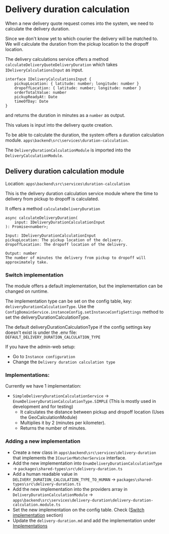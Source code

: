 # Delivery duration calculation

When a new delivery quote request comes into the system, we need to calculate the delivery duration.

Since we don't know yet to which courier the delivery will be matched to. We will calculate the duration from the pickup location to the dropoff location.

The delivery calculations service offers a method `calculateDeliveryQuoteDeliveryDuration` which takes `IDeliveryCalculationsInput` as input.

```TS
interface IDeliveryCalculationsInput {
	pickupLocation: { latitude: number; longitude: number }
	dropoffLocation: { latitude: number; longitude: number }
	orderTotalValue: number
	pickupReadyAt: Date
	timeOfDay: Date
}
```

and returns the duration in minutes as a `number` as output.

This values is input into the delivery quote creation.

To be able to calculate the duration, the system offers a duration calculation module. `apps\backend\src\services\duration-calculation`.

The `DeliveryDurationCalculationModule` is imported into the `DeliveryCalculationModule`.

## Delivery duration calculation module

Location: `apps\backend\src\services\duration-calculation`

This is the delivery duration calculation service module where the time to delivery from pickup to dropoff is calculated.

It offers a method `calculateDeliveryDuration`

```TS
async calculateDeliveryDuration(
	input: IDeliveryDurationCalculationInput
): Promise<number>;
```

```
Input: IDeliveryDurationCalculationInput
pickupLocation: The pickup location of the delivery.
dropoffLocation: The dropoff location of the delivery.

Output: number
The number of minutes the delivery from pickup to dropoff will approximately take.
```

### Switch implementation

The module offers a default implementation, but the implementation can be changed on runtime.

The implementation type can be set on the config table, key: `deliveryDurationCalculationType`.
Use the `ConfigDomainService.instanceConfig.setInstanceConfigSettings` method to set the deliveryDurationCalculationType.

The default deliveryDurationCalculationType if the config settings key doesn't exist is under the .env file: `DEFAULT_DELIVERY_DURATION_CALCULATION_TYPE`

If you have the admin-web setup:

- Go to `Instance configuration`
- Change the `Delivery duration calculation type`

### Implementations:

Currently we have 1 implementation:

- `SimpleDeliveryDurationCalculationService` -> `EnumDeliveryDurationCalculationType.SIMPLE`
  (This is mostly used in development and for testing)
  - It calculates the distance between pickup and dropoff location (Uses the GeoCalculationModule)
  - Multiplies it by 2 (minutes per kilometer).
  - Returns the number of minutes.

### Adding a new implementation

- Create a new class in `apps\backend\src\services\delivery-duration` that implements the `ICourierMatcherService` interface.
- Add the new implementation into `EnumDeliveryDurationCalculationType` -> `packages\shared-types\src\delivery-duration.ts`
- Add a human readable value in `DELIVERY_DURATION_CALCULATION_TYPE_TO_HUMAN` -> `packages\shared-types\src\delivery-duration.ts`
- Add the new implementation into the providers array in `DeliveryDurationCalculationModule` -> `apps\backend\src\services\delivery-duration\delivery-duration-calculation.module.ts`
- Set the new implementation on the config table. Check ([Switch implementation](#switch-implementation) section)
- Update the `delivery-duration.md` and add the implementation under [Implementations](#implementations)
